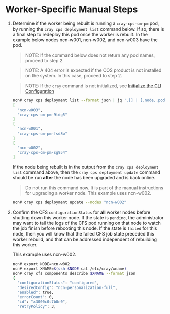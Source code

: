 # Worker-Specific Manual Steps

1. Determine if the worker being rebuilt is running a `cray-cps-cm-pm` pod, by running the `cray cps deployment list`
   command below. If so, there is a final step to redeploy this pod once the worker is rebuilt. In the example below
   nodes ncn-w001, ncn-w002, and ncn-w003 have the pod.

   > NOTE: If the command below does not return any pod names, proceed to step 2.

   > NOTE: A 404 error is expected if the COS product is not installed on the system. In this case, proceed to step 2.

   > NOTE: If the `cray` command is not initialized, see [Initialize the CLI Configuration](../../../../operations/configure_cray_cli.md)

    ```bash
    ncn# cray cps deployment list --format json | jq '.[] | [.node,.podname]'
    [
      "ncn-w003",
      "cray-cps-cm-pm-9tdg5"
    ]
    [
      "ncn-w001",
      "cray-cps-cm-pm-fsd8w"
    ]
    [
      "ncn-w002",
      "cray-cps-cm-pm-sg954"
    ]
    ```

   If the node being rebuilt is in the output from the `cray cps deployment list` command above, then the `cray cps deployment update` command should be run **after** the node has been upgraded and is back online.

   > Do not run this command now. It is part of the manual instructions for upgrading a worker node. This example uses ncn-w002.

   ```bash
   ncn# cray cps deployment update --nodes "ncn-w002"
   ```

2. Confirm the CFS `configurationStatus` for **all** worker nodes before shutting down this worker node. If the state is `pending`,
   the administrator may want to tail the logs of the CFS pod running on that node to watch the job finish
   before rebooting this node. If the state is `failed` for this node, then you will know that the failed CFS job state
   preceded this worker rebuild, and that can be addressed independent of rebuilding this worker.

   This example uses ncn-w002.

   ```bash
   ncn# export NODE=ncn-w002
   ncn# export XNAME=$(ssh $NODE cat /etc/cray/xname)
   ncn# cray cfs components describe $XNAME --format json
   {
     "configurationStatus": "configured",
     "desiredConfig": "ncn-personalization-full",
     "enabled": true,
     "errorCount": 0,
     "id": "x3000c0s7b0n0",
     "retryPolicy": 3,
    ```

